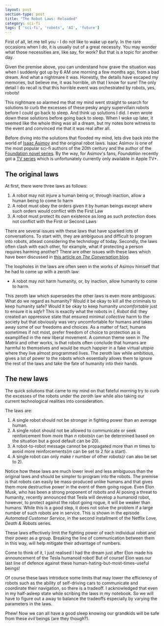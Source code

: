 ```yaml
---
layout: post
section-type: post
title: "The Robot Laws: Reloaded"
category: sci-fi 
tags: [ 'sci-fi', 'robots', 'AI', 'future']
---
```


First of all, let me tell you - I do not like to wake up early. In the rare occasions when I do, it is usually out of a great
necessity. You may wonder what those necessities are, like say, for work? But that is a topic for another day.

Given the premise above, you can understand how grave the situation was when I suddenly got up by 6 AM one morning 
a few months ago, from a bad dream. And what a nightmare it was. Honestly, the details have escaped my memories, but 
believe me, it was horrible, oh that I know for sure! The only detail I do recall is that this horrible event was orchestrated by robots, yes, robots!

This nightmare so alarmed me that my mind went straight to search for solutions to curb the excesses of these pesky angry supervillain 
robots before I could go back to sleep. And think up solutions I did. I even wrote down these solutions before going back to sleep. 
When I woke up later, it seemed like the whole thing was all a dream, but my notes bore witness to the event and convinced me that it was real after all.

Before diving into the solutions that flooded my mind, lets dive back into the world of <a href="https://en.wikipedia.org/wiki/Isaac_Asimov" target="\_blank">Isaac Asimov</a> 
and the original robot laws. Isaac Asimov is one of the most popular sci-fi authors of the 20th century and the author of the 
<a href="https://en.wikipedia.org/wiki/Foundation_series" target="\_blank">Foundation novel series</a>.
By the way, for Asimov's fans, _Foundation_ recently got a <a href="https://tv.apple.com/us/show/foundation/umc.cmc.5983fipzqbicvrve6jdfep4x3" target="\_blank">TV series</a>
which is unfortunately currently only available in Apple TV+.

## The original laws
At first, there were three laws as follows:
1.  A robot may not injure a human being or, through inaction, allow a human being to come to harm
2.  A robot must obey the orders given it by human beings except where such orders would conflict with the First Law
3.  A robot must protect its own existence as long as such protection does not conflict with the First or Second Laws

There are several issues with these laws that have sparked lots of conversations. To start with, they are ambiguous and difficult to
program into robots, atleast considering the technology of today. Secondly, the laws often clash with each other, for example, what if protecting
a person requires harming another? There are other issues with these laws which have been discussed in 
<a href="https://theconversation.com/after-75-years-isaac-asimovs-three-laws-of-robotics-need-updating-74501" target="\_blank">this article on _The Conversation_ blog</a>.

The loopholes in the laws are often seen in the works of Asimov himself that he had to come up with a zeroth law:
* A robot may not harm humanity, or, by inaction, allow humanity to come to harm.

This zeroth law which supersedes the other laws is even more ambiguous. What do we regard as humanity? Would it be okay to kill all the criminals to keep humanity safe?
Would it be okay to keep humanity _uncomfortable_ just to ensure it is _safe_? This is exactly what the robots in _I, Robot_ did: they created an oppressive state that ensured minimal _collective_ harm 
to the society but that obviously was very uncomfortable for humans and takes away some of our freedoms and choices. As a matter of fact, humans sometimes if not most,
prefer freedom of choice to protection as is examplified in the new  liberal movement. A common theme seen in _The Matrix_ and other works, is that robots often conclude that humans are harmful to themselves and would be much happier in a fake virtual _utopia_
where they live almost programmed lives. The zeroth law while ambitious, gives a lot of power to the robots which essentially allows them to ignore the rest of the laws and take the fate of humanity into their hands.

## The new laws

The quick solutions that came to my mind on that fateful morning try to curb the excesses of the robots under the zeroth law while also taking our current technological realities into consideration.

The laws are:
1.  A single robot should not be stronger in fighting power than an average human.
2.  A single robot should not be allowed to communicate or seek reinforcement from more than _n_ robots(_n_ can be determined based on the situation but a good default can be 20).
3.  A robot-to-robot message cannot be propagated more than _m_ times to avoid more reinforcements(_m_ can be set to 2 for a start).
4.  A single robot can only make _r_ number of other robots(_r_ can also be set to 2).

Notice how these laws are much lower level and less ambiguous than the original laws and should be simpler to program into the robots. 
The premise is that robots can easily be mass-produced unlike humans and that gives them more destructive power in the event of them going rogue. Even Elon Musk, who has been a strong proponent of robots and AI posing 
a threat to humanity, recently announced that Tesla will develop a humanoid robot, however, to protect against the robot going rogue, it will be weaker than humans. While this is a good step, it does not solve the problem if a large number of such robots are in service.
This is shown in the episode _Automated Customer Service_, in the second installment of the Netflix _Love, Death  & Robots_ series. 

These laws effectively limit the fighting power of each individual robot and their power as a group. Breaking the line of communication between them in this way, will help mitigate their advantage of numbers.

Come to think of it, I just realised I had the dream just after Elon made his announcement of the Tesla humanoid robot! But of course! Elon was our last line of defence against these human-hating-but-most-times-useful beings!

Of course these laws introduce some limits that may lower the efficiency of robots such as the ability of self-driving cars to communicate and coordinate their navigation, so there is a tradeoff. I acknowledged that even in my
half-asleep state while scribing the laws in my notebook. So we will have to figure out a away to balance the tradeoffs especially by varying the parameters in the laws.

Phew! Now we can all have a good sleep knowing our grandkids will be safe from these _evil_ beings (are they though?).
